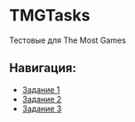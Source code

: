 # TMGTasks
Тестовые для The Most Games

## Навигация:
* [Задание 1](TextAPI)
* [Задание 2](LOCtoXLSX)
* [Задание 3](PetrenkoGoltsman)